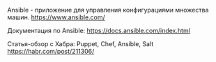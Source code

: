 Ansible - приложение для управления конфигурациями множества машин.
https://www.ansible.com/


Документация по Ansible:
https://docs.ansible.com/index.html

Статья-обзор с Хабра: Puppet, Chef, Ansible, Salt
https://habr.com/post/211306/
